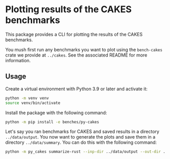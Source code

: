 # Plotting results of the CAKES benchmarks

This package provides a CLI for plotting the results of the CAKES benchmarks.

You mush first run any benchmarks you want to plot using the `bench-cakes` crate we provide at `../cakes`.
See the associated README for more information.

## Usage

Create a virtual environment with Python 3.9 or later and activate it:

```bash
python -m venv venv
source venv/bin/activate
```

Install the package with the following command:

```bash
python -m pip install -e benches/py-cakes
```

Let's say you ran benchmarks for CAKES and saved results in a directory `../data/output`.
You now want to generate the plots and save them in a directory `../data/summary`.
You can do this with the following command:

```bash
python -m py_cakes summarize-rust --inp-dir ../data/output --out-dir ../data/summary
```

